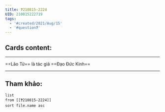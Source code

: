 ```yaml
---
title: ❓210815-2224
UID: 210815222719
tags:
  - '#created/2021/Aug/15'
  - '#question❓'
---
```


## Cards content:
---

==Lão Tử== là tác giả ==Đạo Đức Kinh==
<!--SR:!2021-09-01,12,270!2021-09-09,15,250-->

---


## Tham khảo:
```dataview
list
from [[❓210815-2224]]
sort file.name asc
```